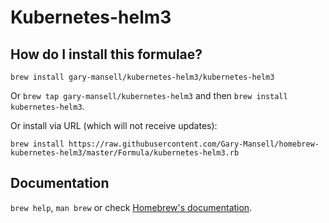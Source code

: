 # Kubernetes-helm3

## How do I install this formulae?
`brew install gary-mansell/kubernetes-helm3/kubernetes-helm3`

Or `brew tap gary-mansell/kubernetes-helm3` and then `brew install kubernetes-helm3`.

Or install via URL (which will not receive updates):

```
brew install https://raw.githubusercontent.com/Gary-Mansell/homebrew-kubernetes-helm3/master/Formula/kubernetes-helm3.rb
```

## Documentation
`brew help`, `man brew` or check [Homebrew's documentation](https://docs.brew.sh).
